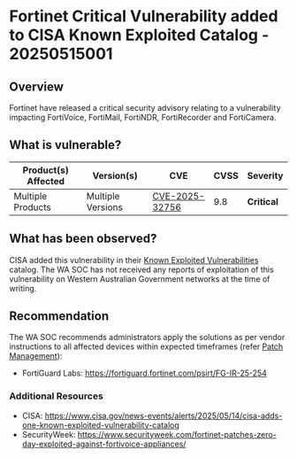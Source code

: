 # Fortinet Critical Vulnerability added to CISA Known Exploited Catalog - 20250515001 

## Overview

Fortinet have released a critical security advisory relating to a vulnerability impacting FortiVoice, FortiMail, FortiNDR, FortiRecorder and FortiCamera.

## What is vulnerable?

| Product(s) Affected | Version(s) | CVE                                                                                                                                       | CVSS          | Severity                                                        |
| ------------------- | ---------- | ----------------------------------------------------------------------------------------------------------------------------------------- | ------------- | --------------------------------------------------------------- |
| Multiple Products      | Multiple Versions    | [CVE-2025-32756](https://nvd.nist.gov/vuln/detail/CVE-2025-32756)                                                                         | 9.8          | **Critical**                                    |


## What has been observed?

CISA added this vulnerability in their [Known Exploited Vulnerabilities](https://www.cisa.gov/known-exploited-vulnerabilities-catalog) catalog.
The WA SOC has not received any reports of exploitation of this vulnerability on Western Australian Government networks at the time of writing.

## Recommendation

The WA SOC recommends administrators apply the solutions as per vendor instructions to all affected devices within expected timeframes (refer [Patch Management](../guidelines/patch-management.md)):

- FortiGuard Labs: <https://fortiguard.fortinet.com/psirt/FG-IR-25-254>

### Additional Resources

- CISA: <https://www.cisa.gov/news-events/alerts/2025/05/14/cisa-adds-one-known-exploited-vulnerability-catalog> 
- SecurityWeek: <https://www.securityweek.com/fortinet-patches-zero-day-exploited-against-fortivoice-appliances/> 

